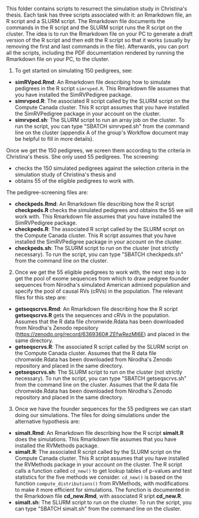 This folder contains scripts to resurrect the simulation study in Christina's thesis. Each task has three scripts associated with it: an Rmarkdown file, an R script and a SLURM script. The Rmarkdown file documents the commands in the R script and the SLURM script runs the R script on the cluster. The idea is to run the Rmarkdown file on your PC to generate a draft version of the R script and then edit the R script so that it works (usually by removing the first and last commands in the file). Afterwards, you can port all the scripts, including the PDF documentation rendered by running the Rmarkdown file on your PC, to the cluster. 

1. To get started on simulating 150 pedigrees, see:

* **simRVped.Rmd**: An Rmarkdown file describing how to simulate pedigrees in the R script `simrvped.R`. This Rmarkdown file assumes that you have installed the SimRVPedigree package.
* **simrvped.R**: The associated R script called by the SLURM script on the Compute Canada cluster. This R script assumes that you have installed the SimRVPedigree package in your account on the cluster.
* **simrvped.sh**: The SLURM script to run an array job on the cluster.  To run the script, you can type "SBATCH simrvped.sh" from the command line on the cluster (appendix A of the group's Workflow document may be helpful to fill in more details).

Once we get the 150 pedigrees, we screen them according to the criteria in Christina's thesis. She only used 55 pedigrees. The screening:
* checks the 150 simulated pedigrees against the selection criteria in the simulation study of Christina's thesis and 
* obtains 55 of the eligible pedigrees to work with. 

The pedigree-screening files are:
* **checkpeds.Rmd**: An Rmarkdown file describing how the R script **checkpeds.R** checks the simulated pedigrees and obtains the 55 we will work with. This Rmarkdown file assumes that you have installed the SimRVPedigree package.
* **checkpeds.R**: The associated R script called by the SLURM script on the Compute Canada cluster. This R script assumes that you have installed the SimRVPedigree package in your account on the cluster.
* **checkpeds.sh**: The SLURM script to run on the cluster (not strictly necessary).  To run the script, you can type "SBATCH checkpeds.sh" from the command line on the cluster.

2. Once we get the 55 eligible pedigrees to work with, the next step is to get the pool of exome sequences from which to draw pedgree founder sequences from Nirodha's simulated American admixed population and specify the pool of causal RVs (cRVs) in the population. The relevant files for this step are:
* **getseqscrvs.Rmd**: An Rmarkdown file describing how the R script **getseqscrvs.R** gets the sequences and cRVs in the population. Assumes that the R data file chromwide.Rdata has been downloaded from Nirodha's Zenodo repository (https://zenodo.org/record/6369360#.ZEfwRezMI6E) and placed in the same directory.
* **getseqscrvs.R**: The associated R script called by the SLURM script on the Compute Canada cluster. Assumes that the R data file chromwide.Rdata has been downloaded from Nirodha's Zenodo repository and placed in the same directory.
* **getseqscrvs.sh**: The SLURM script to run on the cluster (not strictly necessary).  To run the script, you can type "SBATCH getseqscrvs.sh" from the command line on the cluster. Assumes that the R data file chromwide.Rdata has been downloaded from Nirodha's Zenodo repository and placed in the same directory.

3. Once we have the founder sequences for the 55 pedigrees we can start doing our simulations. The files for doing simulations under the alternative hypothesis are:
* **simalt.Rmd**: An Rmarkdown file describing how the R script **simalt.R** does the simulations. This Rmarkdown file assumes that you have installed the RVMethods package. 
* **simalt.R**: The associated R script called by the SLURM script on the Compute Canada cluster. This R script assumes that you have installed the RVMethods package in your account on the cluster. The R script calls a function called `cd_new()` to get lookup tables of p-values and test statistics for the five methods we consider. `cd_new()` is based on the function `compute_distributions()` from RVMethods, with modifications to make it more efficient for simulations. The function is documented in the Rmarkdown file **cd_new.Rmd**, with associated R sript **cd_new.R**.
* **simalt.sh**: The SLURM script to run on the cluster.  To run the script, you can type "SBATCH simalt.sh" from the command line on the cluster.

